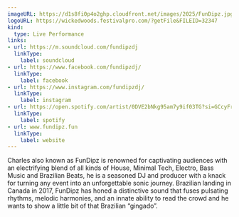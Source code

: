 ```yaml
---
imageURL: https://d1s8fi0p4o2ghp.cloudfront.net/images/2025/FunDipz.jpg
logoURL: https://wickedwoods.festivalpro.com/?getFile&FILEID=32347
kind:
  type: Live Performance
links:
- url: https://m.soundcloud.com/fundipzdj
  linkType:
    label: soundcloud
- url: https://www.facebook.com/fundipzdj/
  linkType:
    label: facebook
- url: https://www.instagram.com/fundipzdj/
  linkType:
    label: instagram
- url: https://open.spotify.com/artist/0DVE2bNkg95am7y9if03TG?si=GCcyFrc9Sd6vjT3sTeEgZg
  linkType:
    label: spotify
- url: www.fundipz.fun
  linkType:
    label: website
---
```

Charles also known as
FunDipz is renowned for
captivating audiences with
an electrifying blend of all
kinds of House, Minimal Tech,
Electro, Bass Music and
Brazilian Beats, he is a
seasoned DJ and producer
with a knack for turning any
event into an unforgettable
sonic journey. Brazilian
landing in Canada in 2017,
FunDipz has honed a
distinctive sound that fuses
pulsating rhythms, melodic
harmonies, and an innate
ability to read the crowd and
he wants to show a little bit of
that Brazilian “gingado”.